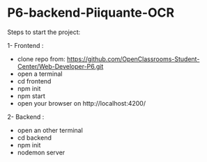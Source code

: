 # P6-backend-Piiquante-OCR

Steps to start the project:

1- Frontend :
 - clone repo from: https://github.com/OpenClassrooms-Student-Center/Web-Developer-P6.git
 - open a terminal 
 - cd frontend
 - npm init
 - npm start
 - open your browser on http://localhost:4200/


2- Backend :

 - open an other terminal
 - cd backend
 - npm init
 - nodemon server
